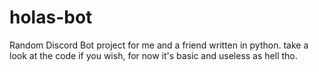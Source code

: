 # holas-bot
Random Discord Bot project for me and a friend written in python. take a look at the code if you wish, for now it's basic and useless as hell tho.

